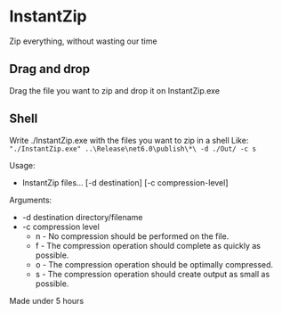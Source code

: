 # InstantZip
Zip everything, without wasting our time

## Drag and drop
Drag the file you want to zip and drop it on InstantZip.exe

## Shell
Write ./InstantZip.exe with the files you want to zip in a shell
Like: `"./InstantZip.exe" ..\Release\net6.0\publish\*\ -d ./Out/ -c s`

Usage:
 - InstantZip files... [-d destination] [-c compression-level]

Arguments:
- -d destination directory/filename
- -c compression level
   -  n - No compression should be performed on the file.
   -  f  - The compression operation should complete as quickly as possible.
   -  o - The compression operation should be optimally compressed.
   -  s - The compression operation should create output as small as possible.

Made under 5 hours
